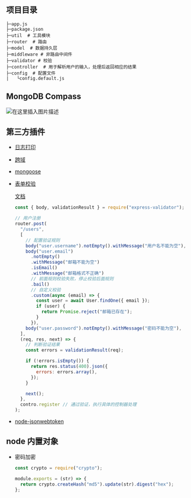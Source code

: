 ## 项目目录

```
├─app.js
├─package.json
├─util  # 工具模块
├─router  # 路由
├─model  # 数据持久层
├─middleware # 非路由中间件
├─validator # 校验
├─controller  # 用于解析用户的输入，处理后返回相应的结果
├─config  # 配置文件
|   └config.default.js
```

## MongoDB Compass

![在这里插入图片描述](https://img-blog.csdnimg.cn/a1eb520f538e463d9b3e9bdebdecc5e4.png?x-oss-process=image/watermark,type_d3F5LXplbmhlaQ,shadow_50,text_Q1NETiBAZHJ1bmvllrXlkqo=,size_20,color_FFFFFF,t_70,g_se,x_16)

## 第三方插件

- [日志打印](https://www.npmjs.com/package/morgan)

- [跨域](https://www.npmjs.com/package/cors)

- [mongoose](http://www.mongoosejs.net/docs/api.html)

- [表单校验](https://github.com/express-validator/express-validator)

  [文档](https://express-validator.github.io/docs/validation-chain-api.html)

  ```javascript
  const { body, validationResult } = require("express-validator");

  // 用户注册
  router.post(
    "/users",
    [
      // 配置验证规则
      body("user.username").notEmpty().withMessage("用户名不能为空"),
      body("user.email")
        .notEmpty()
        .withMessage("邮箱不能为空")
        .isEmail()
        .withMessage("邮箱格式不正确")
        // 前面规则校验失败，停止校验后面规则
        .bail()
        // 自定义校验
        .custom(async (email) => {
          const user = await User.findOne({ email });
          if (user) {
            return Promise.reject("邮箱已存在");
          }
        }),
      body("user.password").notEmpty().withMessage("密码不能为空"),
    ],
    (req, res, next) => {
      // 判断验证结果
      const errors = validationResult(req);

      if (!errors.isEmpty()) {
        return res.status(400).json({
          errors: errors.array(),
        });
      }

      next();
    },
    contro.register // 通过验证，执行具体的控制器处理
  );
  ```

- [node-jsonwebtoken](https://github.com/auth0/node-jsonwebtoken)

## node 内置对象

- 密码加密

  ```javascript
  const crypto = require("crypto");

  module.exports = (str) => {
    return crypto.createHash("md5").update(str).digest("hex");
  };
  ```
